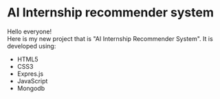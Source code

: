 # AI Internship recommender system

 Hello everyone! <br>
 Here is my new project that is "AI Internship Recommender System". It is developed using: <br>
 <ul>
 <li>HTML5</li>
  <li>CSS3</li>
   <li>Expres.js</li>
    <li>JavaScript</li> 
     <li>Mongodb</li>
     </ul>